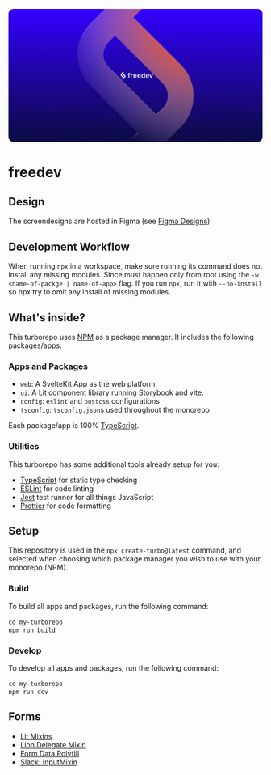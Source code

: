 ![We are freedev](freedev-og-image.png)

# freedev

## Design
The screendesigns are hosted in Figma (see [Figma Designs](https://www.figma.com/file/6XVMGp0k7nCGlJ85Nrip5f/freedev?node-id=0%3A1))

## Development Workflow
When running `npx` in a workspace, make sure running its command does not install any missing modules. Since must happen only from root using the `-w <name-of-packge | name-of-app>` flag. If you run `npx`, run it with `--no-install` so npx try to omit any install of missing modules.

## What's inside?

This turborepo uses [NPM](https://www.npmjs.com/) as a package manager. It includes the following packages/apps:

### Apps and Packages

- `web`: A SvelteKit App as the web platform
- `ui`: A Lit component library running Storybook and vite.
- `config`: `eslint` and `postcss` configurations
- `tsconfig`: `tsconfig.json`s used throughout the monorepo

Each package/app is 100% [TypeScript](https://www.typescriptlang.org/).

### Utilities

This turborepo has some additional tools already setup for you:

- [TypeScript](https://www.typescriptlang.org/) for static type checking
- [ESLint](https://eslint.org/) for code linting
- [Jest](https://jestjs.io) test runner for all things JavaScript
- [Prettier](https://prettier.io) for code formatting

## Setup

This repository is used in the `npx create-turbo@latest` command, and selected when choosing which package manager you wish to use with your monorepo (NPM).

### Build

To build all apps and packages, run the following command:

```
cd my-turborepo
npm run build
```

### Develop

To develop all apps and packages, run the following command:

```
cd my-turborepo
npm run dev
```

## Forms

* [Lit Mixins](https://lit.dev/docs/composition/mixins/)
* [Lion Delegate Mixin](https://github.com/ing-bank/lion/blob/master/packages/core/src/DelegateMixin.js)
* [Form Data Polyfill](https://gist.github.com/WickyNilliams/eb6a44075356ee504dd9491c5a3ab0be)
* [Slack: InputMixin](https://lit-and-friends.slack.com/archives/CE6D9DN05/p1632831988227700)
